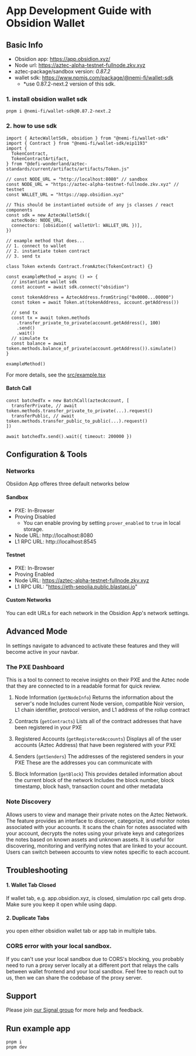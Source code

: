 # App Development Guide with Obsidion Wallet

## Basic Info

- Obsidion app: https://app.obsidion.xyz/
- Node url: https://aztec-alpha-testnet-fullnode.zkv.xyz
- aztec-package/sandbox version: _0.87.2_
- wallet sdk: https://www.npmjs.com/package/@nemi-fi/wallet-sdk
  - \*use 0.87.2-next.2 version of this sdk.

### 1. install obsidion wallet sdk

```shell
pnpm i @nemi-fi/wallet-sdk@0.87.2-next.2
```

### 2. how to use sdk

```tsx
import { AztecWalletSdk, obsidion } from "@nemi-fi/wallet-sdk"
import { Contract } from "@nemi-fi/wallet-sdk/eip1193"
import {
  TokenContract,
  TokenContractArtifact,
} from "@defi-wonderland/aztec-standards/current/artifacts/artifacts/Token.js"

// const NODE_URL = "http://localhost:8080" // sandbox
const NODE_URL = "https://aztec-alpha-testnet-fullnode.zkv.xyz" // testnet
const WALLET_URL = "https://app.obsidion.xyz"

// This should be instantiated outside of any js classes / react components
const sdk = new AztecWalletSdk({
  aztecNode: NODE_URL,
  connectors: [obsidion({ walletUrl: WALLET_URL })],
})

// example method that does...
// 1. connect to wallet
// 2. instantiate token contract
// 3. send tx

class Token extends Contract.fromAztec(TokenContract) {}

const exampleMethod = async () => {
  // instantiate wallet sdk
  const account = await sdk.connect("obsidion")

  const tokenAddress = AztecAddress.fromString("0x0000...00000")
  const token = await Token.at(tokenAddress, account.getAddress())

  // send tx
  const tx = await token.methods
    .transfer_private_to_private(account.getAddress(), 100)
    .send()
    .wait()
  // simulate tx
  const balance = await token.methods.balance_of_private(account.getAddress()).simulate()
}

exampleMethod()
```

For more details, see the [src/example.tsx](./src/example.tsx)

#### Batch Call

```tsx
const batchedTx = new BatchCall(aztecAccount, [
  transferPrivate, // await token.methods.transfer_private_to_private(...).request()
  transferPublic, // await token.methods.transfer_public_to_public(...).request()
])

await batchedTx.send().wait({ timeout: 200000 })
```

## Configuration & Tools

### Networks

Obsiidon App offeres three default networks below

#### Sandbox

- PXE: In-Browser
- Proving Disabled
  - You can enable proving by setting `prover_enabled` to `true` in local storage.
- Node URL: http://localhost:8080
- L1 RPC URL: http://localhost:8545

#### Testnet

- PXE: In-Browser
- Proving Enabled
- Node URL: https://aztec-alpha-testnet-fullnode.zkv.xyz
- L1 RPC URL: "https://eth-sepolia.public.blastapi.io"

#### Custom Networks

You can edit URLs for each network in the Obsidion App's network settings.

## Advanced Mode

In settings navigate to advanced to activate these features and they will become active in your
navbar.

### The PXE Dashboard

This is a tool to connect to receive insights on their PXE and the Aztec node that they are
connected to in a readable format for quick review.

1. Node Information (`getNodeInfo`) Returns the information about the server's node Includes current
   Node version, compatible Noir version, L1 chain identifier, protocol version, and L1 address of
   the rollup contract

2. Contracts (`getContracts`) Lists all of the contract addresses that have been registered in your
   PXE

3. Registered Accounts (`getRegisteredAccounts`) Displays all of the user accounts (Aztec Address)
   that have been registered with your PXE

4. Senders (`getSenders`) The addresses of the registered senders in your PXE These are the
   addresses you can communicate with

5. Block Information (`getBlock`) This provides detailed information about the current block of the
   network Includes the block number, block timestamp, block hash, transaction count and other
   metadata

### Note Discovery

Allows users to view and manage their private notes on the Aztec Network. The feature provides an
interface to discover, categorize, and monitor notes associated with your accounts. It scans the
chain for notes associated with your account, decrypts the notes using your private keys and
categorizes the notes based on known assets and unknown assets. It is useful for discovering,
monitoring and verifying notes that are linked to your account. Users can switch between accounts to
view notes specific to each account.

## Troubleshooting

#### 1. Wallet Tab Closed

If wallet tab, e.g. app.obsidion.xyz, is closed, simulation rpc call gets drop. Make sure you keep
it open while using dapp.

#### 2. Duplicate Tabs

you open either obsidion wallet tab or app tab in multiple tabs.

### CORS error with your local sandbox.

If you can't use your local sandbox due to CORS's blocking, you probably need to run a proxy server
locally at a different port that relays the calls between wallet frontend and your local sandbox.
Feel free to reach out to us, then we can share the codebase of the proxy server.

## Support

Please join
[our Signal group](https://signal.group/#CjQKIDBmFVuI9gz2cRZaa3HD4-tJpGc8PrWQ9aec_AomvJRjEhDEHAiu0G6zkaF9xf9Q3ufI)
for more help and feedback.

## Run example app

```shell
pnpm i
pnpm dev
```

